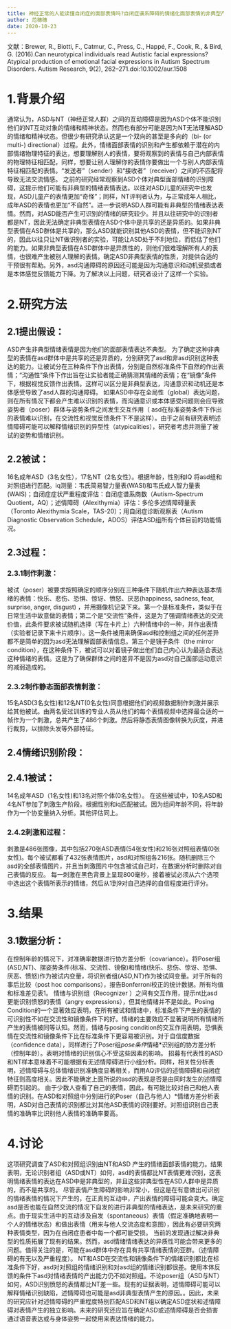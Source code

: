 ```yaml
---
title: 神经正常的人能读懂自闭症的面部表情吗?自闭症谱系障碍的情绪化面部表情的非典型产生
author: 范穗穗
date: 2020-10-23
---
```

文献：Brewer, R., Biotti, F., Catmur, C., Press, C., Happé, F., Cook, R., & Bird, G. (2016).Can neurotypical individuals read Autistic facial expressions? Atypical production of emotional facial expressions in Autism Spectrum Disorders. Autism Research, 9(2), 262–271.doi:10.1002/aur.1508
# 1.背景介绍
通常认为，ASD与NT（神经正常人群）之间的互动障碍是因为ASD个体不能识别他们的NT互动对象的情绪和精神状态。然而也有部分可能是因为NT无法理解ASD的情绪和精神状态。但很少有研究承认这是一个双向的甚至是多向的（bi- (or multi-) directional）过程。此外，情绪面部表情的识别和产生都依赖于潜在的内部情绪物理特征的表达，想要理解别人的表情，要将观察到的表情与自己内部表情的物理特征相匹配，同样，想要让别人理解你的表情你要做出一个与别人内部表情特征相匹配的表情。“发送者”（sender）和“接收者”（receiver）之间的不匹配将导致无法交流情感。
之前的研究经常观察到ASD个体对典型面部情绪的识别障碍，这提示他们可能有非典型的情绪表情表达。以往对ASD儿童的研究中也发现，ASD儿童产的表情更加“奇怪”；同样，NT评判者认为，与正常成年人相比，成年ASD的表情也更加“不自然”。进一步说明ASD人群可能有非典型的情绪表达表情。然而，对ASD能否产生可识别的情绪的研究较少。并且以往研究中的识别者都是NT，因此无法确定非典型表情在ASD个体中是共享的还是异质的。如果非典型表情在ASD群体是共享的，那么ASD就能识别其他ASD的表情，但不能识别NT的，因此以往只让NT做识别者的实验，可能让ASD处于不利地位，而低估了他们的能力。如果非典型表情在ASD群体中是异质性的，则他们很难理解所有人的表情，也很难产生被别人理解的表情。确定ASD非典型表情的性质，对提供合适的干预很有帮助。另外，asd沟通障碍的原因还可能是因为沟通意识和动机受损或者是本体感觉反馈能力下降。为了解决以上问题，研究者设计了这样一个实验。
# 2.研究方法
## 2.1提出假设：
ASD产生非典型情绪表情是因为他们的面部表情表达不典型。
为了确定这种非典型的表情在asd群体中是共享的还是异质的，分别研究了asd和非asd识别这种表达的能力。让被试分在三种条件下作出表情，分别是自然标准条件下自然的作出表情；“沟通性”条件下作出旨在让实验者能正确猜测其情绪的表情；在“镜像”条件下，根据视觉反馈作出表情。这样可以区分是非典型表达，沟通意识和动机还是本体感受导致了asd人群的沟通障碍。
如果ASD中存在全局性（global）表达问题，则在所有情况下都会产生难以识别的表情，而沟通意识或本体感受问题则会应导致姿势者（poser）群体与姿势条件之间发生交互作用（
asd在标准姿势条件下作出的表情难以识别，在交流性和视觉反馈条件下不是这样）。由于之前有研究表明述情障碍可能可以解释情绪识别的异型性（atypicalities），研究者考虑并测量了被试的姿势和情绪识别。
## 2.2被试：
16名成年ASD（3名女性），17名NT（2名女性）。根据年龄，性别和IQ 将asd组和对照组进行匹配。iq测量：韦氏简易智力量表(WASI)和韦氏成人智力量表(WAIS)；自闭症症状严重程度评估：自闭症谱系商数（Autism-Spectrum Quotient，AQ）；述情障碍（Alexithymia）评估：多伦多述情障碍量表（Toronto Alexithymia Scale，TAS-20）；用自闭症诊断观察表（Autism Diagnostic Observation Schedule，ADOS）评估ASD组所有个体目前的功能情况。
## 2.3过程：
### 2.3.1制作刺激：
被试（poser）被要求按照确定的顺序分别在三种条件下随机作出六种表达基本情绪的表情：快乐、悲伤、恐惧、惊讶、愤怒、厌恶(happiness, sadness, fear, surprise, anger, disgust) ，并用摄像机记录下来。第一个是标准条件，类似于在日常生活中故意做的表情；第二个是“交流性”条件，这是为了强调情绪表达的交流价值，此条件要求被试随机选择（写在卡片上）六种情绪中的一种，并作出表情（实验者记录下来卡片顺序）。这一条件被用来确保asd和控制组之间的任何差异都不是简单的因为asd无法理解面部表情信息。第三个是镜子条件（the mirror condition），在这种条件下，被试可以对着镜子做出他们自己内心认为最适合表达这种情绪的表情。这是为了确保群体之间的差异不是因为asd对自己面部运动意识的减弱造成的。
### 2.3.2制作静态面部表情刺激：
15名ASD(3名女性)和12名NT(0名女性)同意根据他们的视频数据制作刺激并展示给其他被试。由两名受过训练的专业人员从他们的每个表情视频中选择最合适的一帧作为一个刺激，总共产生了486个刺激。然后将静态表情图像转换为灰度，并进行裁剪，以排除头发等外部特征。
## 2.4情绪识别阶段：
## 2.4.1被试： 
14名成年ASD（1名女性)和13名对照个体(0名女性）。 在这些被试中，10名ASD和4名NT参加了刺激生产阶段。根据性别和iq匹配被试。因为组间年龄不同，将年龄作为一个协变量纳入分析。其他评估同上。
### 2.4.2刺激和过程：
刺激是486张图像，其中包括270张ASD表情(54张女性)和216张对照组表情(0张女性)。每个被试都看了432张表情图片，asd和对照组各216张。随机删除三个asd的全部表情图片，并且当刺激图片中包含被试自己时，在数据分析时删除对自己表情的反应。
每一刺激在黑色背景上呈现800毫秒，接着被试必须从六个选项中选出这个表情所表示的情绪，然后从1到9对自己选择的自信程度进行评分。
# 3.结果
## 3.1数据分析：
在控制年龄的情况下，对准确率数据进行协方差分析（covariance）。将Poser组(ASD,NT)、摆姿势条件(标准、交流性、镜像)和情绪(快乐、悲伤、惊讶、恐惧、厌恶、愤怒)作为被试内变量，将识别者组(ASD,NT)作为被试间变量。对于所有的事后比较（post hoc comparisons），报告Bonferroni校正的统计数据。所有均值和标准差见表1。
情绪与识别组（Recognizer ）之间有交互作用，提示nt比asd 更能识别愤怒的表情（angry expressions），但其他情绪并不是如此。Posing Condition的一个显著效应表明，在所有被试和情绪中，标准条件下产生的表情的可识别性不如在交流性和镜像条件下的好。情绪的主要效应不显著说明所有情绪所产生的表情被同等认知。然而，情绪与posing condition的交互作用表明，恐惧表情在交流性和镜像条件下比在标准条件下更容易被识别。对于自信度数据（confidence data），同样进行了Poser组*pose条件*情绪*识别组的协方差分析（控制年龄）。表明对情绪的识别信心不受这些因素的影响。
招募有代表性的ASD和NT样本意味着不可能根据有无述情障碍进行小组分析。同样，相关性分析表明，述情障碍与总体情绪识别准确度显著相关，而用AQ评估的述情障碍和自闭症特征则高度相关。因此不能确定上面所说的asd的表现是否是由同时发生的述情障碍而引起的。
由于少数人查看了自己的表情，因此，有可能比较对自己和他人表情的识别。在ASD和对照组中分别进行的Poser（自己与他人）*情绪方差分析表明，ASD对自己表情的识别都比对其他ASD表情的识别要好。对照组识别自己表情的准确率比识别他人表情的准确率要高。
# 4.讨论
这项研究调查了ASD和对照组识别由NT和ASD 产生的情绪面部表情的能力。结果表明，无论识别者组（ASD或NT）如何，asd的表情都比NT表情更难识别，这表明情绪表情的表达在ASD中是非典型的，并且这些非典型性在ASD人群中是异质的，而不是共享的。
尽管表情产生障碍的影响非常小，但这是在有意做出可识别的情绪表情的情况下产生的，在正真的互动中，产出表情的障碍可能会变大。确定asd是否也能在自然交流的情况下自发的进行非典型的情绪表达，是未来研究的重点。由于现实生活中的互动涉及自发（spontaneous）表情（假定准确地表明一个人的情绪状态）和做出表情（用来与他人交流态度和意图），因此有必要研究两种表情类型，因为在自闭症患者中每一个都可能受损。
当前的发现通过解决非典型的性质拓展了现有的结果。然而，asd情绪情绪表达的异质性可能会带来更多的问题。值得关注的是，可能在asd群体中存在具有共享情绪表情的亚群。（述情障碍的有无以及严重程度）。
NT和ASD在交流性和镜像条件下的情绪识别都比在标准条件下好，asd对对照组的情绪识别和对asd组的情绪识别都很差。使用本体反馈的条件下asd对情绪表情的产出能力仍不如对照组。不论poser组（ASD与NT）如何，ASD识别愤怒的表情都比NT差一些。现有的证据表明，述情障碍可能可以解释情绪识别缺陷，述情障碍也可能是asd非典型表情产生的原因。。因此，未来的研究应针对述情障碍的严重程度特别匹配ASD和NT组以确定ASD症状和述情障碍对表情产生的独立影响。未来的研究还应旨在确定ASD或述情障碍是否会损害通过语音表达或与身体姿势一起使用来表达情绪的能力。
